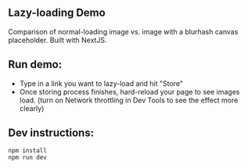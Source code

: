 ## Lazy-loading Demo

Comparison of normal-loading image vs. image with a blurhash canvas placeholder.
Built with NextJS.

## Run demo:

- Type in a link you want to lazy-load and hit "Store"
- Once storing process finishes, hard-reload your page to see images load. (turn on Network throttling in Dev Tools to see the effect more clearly)

## Dev instructions:

```
npm install
npm run dev
```
